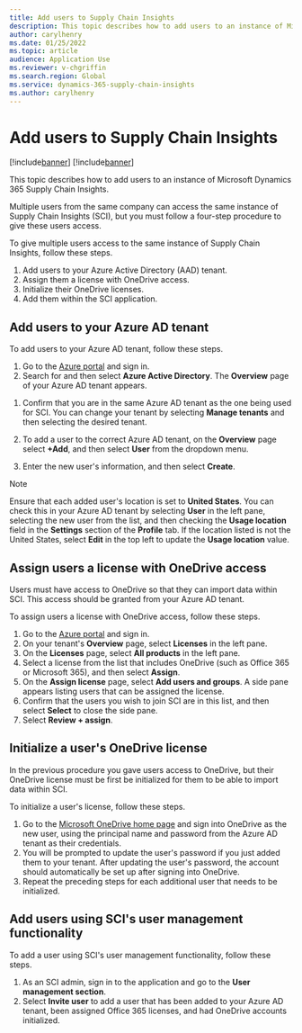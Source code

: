 ```yaml
---
title: Add users to Supply Chain Insights
description: This topic describes how to add users to an instance of Microsoft Dynamics 365 Supply Chain Insights.
author: carylhenry
ms.date: 01/25/2022
ms.topic: article
audience: Application Use
ms.reviewer: v-chgriffin
ms.search.region: Global
ms.service: dynamics-365-supply-chain-insights
ms.author: carylhenry
---
```


# Add users to Supply Chain Insights

[!include[banner](includes/banner.md)]
[!include[banner](includes/preview-banner.md)]

This topic describes how to add users to an instance of Microsoft Dynamics 365 Supply Chain Insights.

Multiple users from the same company can access the same instance of Supply Chain Insights (SCI), but you must follow a four-step procedure to give these users access. 

To give multiple users access to the same instance of Supply Chain Insights, follow these steps.

1. Add users to your Azure Active Directory (AAD) tenant.
1. Assign them a license with OneDrive access. 
1. Initialize their OneDrive licenses.
1. Add them within the SCI application. 

## Add users to your Azure AD tenant

To add users to your Azure AD tenant, follow these steps.

1. Go to the [Azure portal](https://portal.azure.com) and sign in.
1. Search for and then select **Azure Active Directory**. The **Overview** page of your Azure AD tenant appears.
<!--![Top part of the Azure portal home page that includes the search bar and featured capabilities](media/AzurePortalHomePageWithSearchBar.png)-->

1. Confirm that you are in the same Azure AD tenant as the one being used for SCI. You can change your tenant by selecting **Manage tenants** and then selecting the desired tenant. 
1. To add a user to the correct Azure AD tenant, on the **Overview** page select **+Add**, and then select **User** from the dropdown menu.

1. Enter the new user's information, and then select **Create**. 

>[!NOTE]
> Ensure that each added user's location is set to **United States**. You can check this in your Azure AD tenant by selecting **User** in the left pane, selecting the new user from the list, and then checking the **Usage location** field in the **Settings** section of the **Profile** tab. If the location listed is not the United States, select **Edit** in the top left to update the **Usage location** value.

## Assign users a license with OneDrive access

Users must have access to OneDrive so that they can import data within SCI. This access should be granted from your Azure AD tenant.

To assign users a license with OneDrive access, follow these steps.

1. Go to the [Azure portal](https://portal.azure.com) and sign in.
1. On your tenant's **Overview** page, select **Licenses** in the left pane. 
1. On the **Licenses** page, select **All products** in the left pane.
1. Select a license from the list that includes OneDrive (such as Office 365 or Microsoft 365), and then select **Assign**.
1. On the **Assign license** page, select **Add users and groups**. A side pane appears listing users that can be assigned the license. 
1. Confirm that the users you wish to join SCI are in this list, and then select **Select** to close the side pane.
1. Select **Review + assign**.

## Initialize a user's OneDrive license

In the previous procedure you gave users access to OneDrive, but their OneDrive license must be first be initialized for them to be able to import data within SCI. 

To initialize a user's license, follow these steps.

1. Go to the [Microsoft OneDrive home page](https://onedrive.live.com/) and sign into OneDrive as the new user, using the principal name and password from the Azure AD tenant as their credentials. 
1. You will be prompted to update the user's password if you just added them to your tenant. After updating the user's password, the account should automatically be set up after signing into OneDrive.
1. Repeat the preceding steps for each additional user that needs to be initialized. 

## Add users using SCI's user management functionality

To add a user using SCI's user management functionality, follow these steps.

1. As an SCI admin, sign in to the application and go to the **User management section**. 
1. Select **Invite user** to add a user that has been added to your Azure AD tenant, been assigned Office 365 licenses, and had OneDrive accounts initialized.

